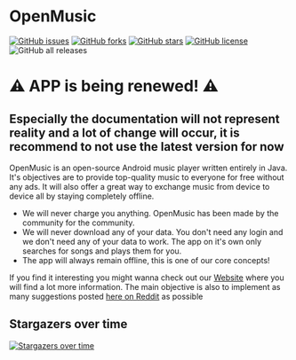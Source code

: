 # OpenMusic
[![GitHub issues](https://img.shields.io/github/issues/Benji377/OpenMusic)](https://github.com/Benji377/OpenMusic/issues) [![GitHub forks](https://img.shields.io/github/forks/Benji377/OpenMusic)](https://github.com/Benji377/OpenMusic/network) [![GitHub stars](https://img.shields.io/github/stars/Benji377/OpenMusic)](https://github.com/Benji377/OpenMusic/stargazers) [![GitHub license](https://img.shields.io/github/license/Benji377/OpenMusic)](https://github.com/Benji377/OpenMusic/blob/main/LICENSE)
![GitHub all releases](https://img.shields.io/github/downloads/Benji377/OpenMusic/total)

# :warning: APP is being renewed! :warning:
## Especially the documentation will not represent reality and a lot of change will occur, it is recommend to not use the latest version for now


OpenMusic is an open-source Android music player written entirely in Java. It's objectives are to provide top-quality music to everyone for free without any ads. It will also offer a great way to exchange music from device to device all by staying completely offline.

- We will never charge you anything. OpenMusic has been made by the community for the community.
- We will never download any of your data. You don't need any login and we don't need any of your data to work. The app on it's own only searches for songs and plays them for you.
- The app will always remain offline, this is one of our core concepts!

If you find it interesting you might wanna check out our [Website](https://benji377.github.io/OpenMusic/) where you will find a lot more information.
The main objective is also to implement as many suggestions posted [here on Reddit](https://www.reddit.com/r/androidapps/comments/ph1iue/what_are_some_features_you_would_ike_to_see_in_an/) as possible


## Stargazers over time

[![Stargazers over time](https://starchart.cc/Benji377/OpenMusic.svg)](https://starchart.cc/Benji377/OpenMusic)

